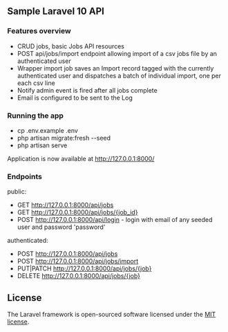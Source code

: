 ## Sample Laravel 10 API ##

### Features overview ###
* CRUD jobs, basic Jobs API resources
* POST api/jobs/import endpoint allowing import of a csv jobs file by an authenticated user
* Wrapper import job saves an Import record tagged with the currently authenticated user and dispatches a batch of individual import, one per each csv line
* Notify admin event is fired after all jobs complete
* Email is configured to be sent to the Log


### Running the app ###
* cp .env.example .env
* php artisan migrate:fresh --seed
* php artisan serve

Application is now available at http://127.0.0.1:8000/

### Endpoints ###
public:
* GET http://127.0.0.1:8000/api/jobs
* GET http://127.0.0.1:8000/api/jobs/{job_id}
* POST http://127.0.0.1:8000/api/login - login with email of any seeded user and password 'password'

authenticated:
* POST http://127.0.0.1:8000/api/jobs
* POST http://127.0.0.1:8000/api/jobs/import
* PUT|PATCH http://127.0.0.1:8000/api/jobs/{job}
* DELETE http://127.0.0.1:8000/api/jobs/{job} 

## License

The Laravel framework is open-sourced software licensed under the [MIT license](https://opensource.org/licenses/MIT).
